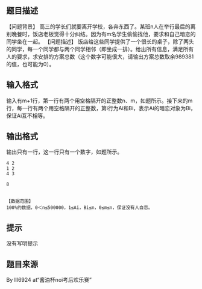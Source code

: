 


## 题目描述
【问题背景】
高三的学长们就要离开学校，各奔东西了。某班n人在举行最后的离别晚餐时，饭店老板觉得十分纠结。因为有m名学生偷偷找他，要求和自己暗恋的同学坐在一起。
【问题描述】
饭店给这些同学提供了一个很长的桌子，除了两头的同学，每一个同学都与两个同学相邻（即坐成一排）。给出所有信息，满足所有人的要求，求安排的方案总数（这个数字可能很大，请输出方案总数取余989381的值，也可能为0）。
## 输入格式
输入有m+1行，第一行有两个用空格隔开的正整数n、m，如题所示。接下来的m行，每一行有两个用空格隔开的正整数，第i行为Ai和Bi，表示Ai的暗恋对象为Bi，保证Ai互不相等。
## 输出格式
输出只有一行，这一行只有一个数字，如题所示。

```input1
4 2
1 2
4 3

```

```output1
8


【数据范围】
100%的数据，0＜n≤500000，1≤Ai，Bi≤n，0≤m≤n，保证没有人自恋。
```

## 提示
没有写明提示
## 题目来源
By lll6924 at“酱油杯noi考后欢乐赛”


